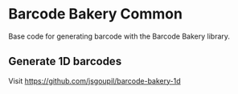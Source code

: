 ﻿# Barcode Bakery Common

Base code for generating barcode with the Barcode Bakery library.

## Generate 1D barcodes

Visit https://github.com/jsgoupil/barcode-bakery-1d


